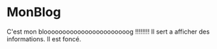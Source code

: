 MonBlog
=======

C'est mon blooooooooooooooooooooooog !!!!!!!!
Il sert a afficher des informations.
Il est foncé.
